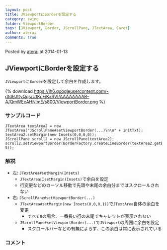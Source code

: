 ```yaml
---
layout: post
title: JViewportにBorderを設定する
category: swing
folder: ViewportBorder
tags: [JViewport, Border, JScrollPane, JTextArea, Caret]
author: aterai
comments: true
---
```


Posted by [aterai](http://terai.xrea.jp/aterai.html) at 2014-01-13

## JViewportにBorderを設定する
`JViewport`に`Border`を設定して余白を作成します。


{% download https://lh6.googleusercontent.com/-dtdRJtfyQqs/UtKoFiKxRVI/AAAAAAAAB-A/QmWEeAHNlmE/s800/ViewportBorder.png %}

### サンプルコード
<pre class="prettyprint"><code>JTextArea textArea2 = new JTextArea("JScrollPane#setViewportBorder(...)\n\n" + initTxt);
textArea2.setMargin(new Insets(0,0,0,0));
JScrollPane scroll2 = new JScrollPane(textArea2);
scroll2.setViewportBorder(BorderFactory.createLineBorder(textArea2.getBackground(), 5));
</code></pre>

### 解説
- 左: `JTextArea#setMargin(Insets)`
    - `JTextArea`に`setMargin(Insets)`で余白を設定
    - 行変更などのカーソル移動で先頭や末尾の余白分まではスクロールされない
- 右: `JScrollPane#setViewportBorder(...)`
    - `JTextArea#setMargin(new Insets(0,0,0,1))`で`JTextArea`自体の余白を変更
        - すべて`0`の場合、一番長い行の末尾でキャレットが表示されない
    - `JScrollPane#setViewportBorder(...)`で`JViewport`の周囲に余白を設定
        - スクロールバーなどの有無によらず、この余白は常に表示されている

<!-- dummy comment line for breaking list -->

### コメント
